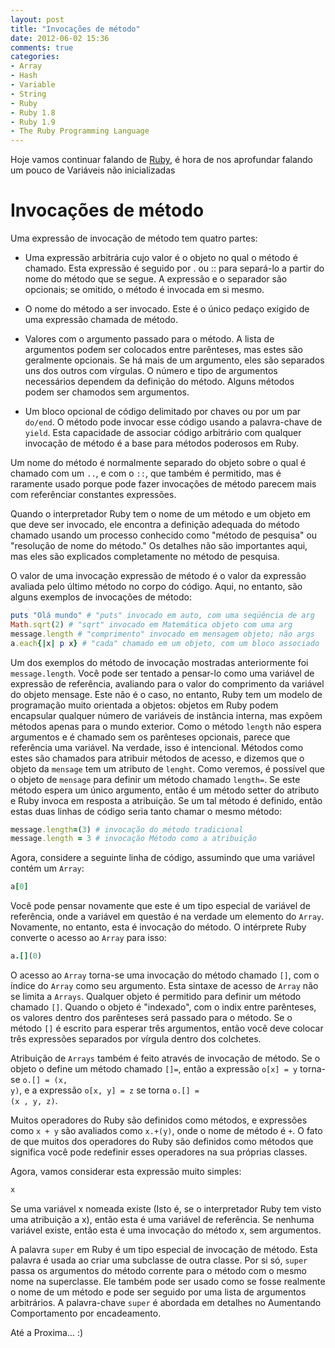 ```yaml
---
layout: post
title: "Invocações de método"
date: 2012-06-02 15:36
comments: true
categories: 
- Array
- Hash
- Variable
- String
- Ruby
- Ruby 1.8
- Ruby 1.9
- The Ruby Programming Language
---
```


<p>Hoje vamos continuar falando de <a href="http://www.ruby-doc.org/core-1.9.2/">Ruby</a>, é hora de nos aprofundar falando um pouco de Variáveis ​​não inicializadas</p>

<h1>Invocações de método</h1>

Uma expressão de invocação de método tem quatro partes:
<!-- more -->
* Uma expressão arbitrária cujo valor é o objeto no qual o método é chamado. Esta expressão é seguido por . ou :: para separá-lo a partir
  do nome do método que se segue. A expressão e o separador são opcionais; se omitido, o método é invocada em si mesmo.

* O nome do método a ser invocado. Este é o único pedaço exigido de uma expressão chamada de método.

* Valores com o argumento passado para o método. A lista de argumentos podem ser colocados entre parênteses, mas estes são geralmente
  opcionais. Se há mais de um argumento, eles são separados uns dos outros com vírgulas. O número e tipo de argumentos necessários
  dependem da definição do método. Alguns métodos podem ser chamodos sem argumentos.

* Um bloco opcional de código delimitado por chaves ou por um par <code>do/end</code>. O método pode invocar esse código usando a palavra-chave de 
   <code>yield</code>. Esta capacidade de associar código arbitrário com qualquer invocação de método é a base para métodos poderosos em Ruby. 

Um nome do método é normalmente separado do objeto sobre o qual é chamado com um <code>..</code>, e com o <code>::</code>, que também é permitido, mas é raramente
usado porque pode fazer invocações de método parecem mais com referênciar constantes expressões.

Quando o interpretador Ruby tem o nome de um método e um objeto em que deve ser invocado, ele encontra a definição adequada do método
chamado usando um processo conhecido como "método de pesquisa" ou "resolução de nome do método." Os detalhes não são importantes aqui,
mas eles são explicados completamente no método de pesquisa.

O valor de uma invocação expressão de método é o valor da expressão avaliada pelo último método no corpo do código. Aqui, no entanto, são
alguns exemplos de invocações de método:

```ruby Ruby
puts "Olá mundo" # "puts" invocado em auto, com uma seqüência de arg
Math.sqrt(2) # "sqrt" invocado em Matemática objeto com uma arg
message.length # "comprimento" invocado em mensagem objeto; não args
a.each{|x| p x} # "cada" chamado em um objeto, com um bloco associado
```

Um dos exemplos do método de invocação mostradas anteriormente foi <code>message.length</code>. Você pode ser tentado a pensar-lo como uma variável 
de expressão de referência, avaliando para o valor do comprimento da variável do objeto mensage. Este não é o caso, no entanto, Ruby tem
um modelo de programação muito orientada a objetos: objetos em Ruby podem encapsular qualquer número de variáveis ​​de instância interna,
mas expõem métodos apenas para o mundo exterior. Como o método <code>length</code> não espera argumentos e é chamado sem os parênteses opcionais,
parece que referência uma variável. Na verdade, isso é intencional. Métodos como estes são chamados para atribuir métodos de acesso, e
dizemos que o objeto da <code>mensage</code> tem um atributo de <code>lenght</code>. Como veremos, é possível que o objeto de <code>mensage</code>
para definir um método chamado <code>length=</code>. Se este método espera um único argumento, então é um método setter do atributo e
Ruby invoca em resposta a atribuição. Se um tal método é definido, então estas duas linhas de código seria tanto chamar o mesmo método:

```ruby Length
message.length=(3) # invocação do método tradicional
message.length = 3 # invocação Método como a atribuição
```

Agora, considere a seguinte linha de código, assumindo que uma variável contém um <code>Array</code>:

```ruby Array
a[0]
```

Você pode pensar novamente que este é um tipo especial de variável de referência, onde a variável em questão é na verdade um elemento do
<code>Array</code>. Novamente, no entanto, esta é invocação do método. O intérprete Ruby converte o acesso ao <code>Array</code> para isso:

```ruby Array
a.[](0)
```

O acesso ao <code>Array</code> torna-se uma invocação do método chamado <code>[]</code>, com o índice do <code>Array</code> como seu
argumento. Esta sintaxe de acesso de <code>Array</code> não se limita a <code>Arrays</code>. Qualquer objeto é permitido para definir um
método chamado <code>[]</code>. Quando o objeto é "indexado", com o indix entre parênteses, os valores dentro dos parênteses será passado
para o método. Se o método <code>[]</code> é escrito para esperar três argumentos, então você deve colocar três expressões separados por
vírgula dentro dos colchetes.

Atribuição de <code>Arrays</code> também é feito através de invocação de método. Se o objeto o define um método chamado <code>[]=</code>, então a expressão <code>o[x] = y</code> torna-se <code>o.[] = (x, y)</code>, e a expressão <code>o[x, y] = z</code> se torna <code>o.[] = (x , y, z)</code>.

Muitos operadores do Ruby são definidos como métodos, e expressões como <code>x + y</code> são avaliados como <code>x.+(y)</code>, onde o
nome de método é <code>+</code>. O fato de que muitos dos operadores do Ruby são definidos como métodos que significa você pode redefinir
esses operadores na sua próprias classes.

Agora, vamos considerar esta expressão muito simples:

``` ruby Ruby
x
```

Se uma variável x nomeada existe (Isto é, se o interpretador Ruby tem visto uma atribuição a x), então esta é uma variável de referência.
Se nenhuma variável existe, então esta é uma invocação do método x, sem argumentos.

A palavra <code>super</code> em Ruby é um tipo especial de invocação de método. Esta palavra é usada ao criar uma subclasse de outra
classe. Por si só, <code>super</code> passa os argumentos do método corrente para o método com o mesmo nome na superclasse. Ele também
pode ser usado como se fosse realmente o nome de um método e pode ser seguido por uma lista de argumentos arbitrários. A palavra-chave
<code>super</code> é abordada em detalhes no Aumentando Comportamento por encadeamento.

Até a Proxima... :)